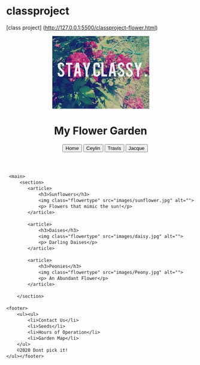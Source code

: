 # classproject

[class project] (http://127.0.0.1:5500/classproject-flower.html)


<html lang="en"><head>
    <meta charset="UTF-8">
    <meta name="viewport" content="width=device-width, initial-scale=1.0">
    <title>Class Project</title>
    <link rel="stylesheet" href="styles.css">
</head>
    
<body>
      <header>
         <img src="images/45.png" alt="">
            <h1> My Flower Garden</h1>
            <nav>
                <ul>
                    <button>Home</button>
                    <button>Ceylin</button>
                    <button>Travis</button>   
                    <button>Jacque</button>
                </ul> 
            </nav>
        </header>
        
     <main>
         <section>
            <article>
                <h3>Sunflowers</h3>
                <img class="flowertype" src="images/sunflower.jpg" alt="">
                <p> Flowers that mimic the sun!</p>
            </article>

            <article>
                <h3>Daises</h3>
                <img class="flowertype" src="images/daisy.jpg" alt="">
                <p> Darling Daises</p>
            </article>

            <article>
                <h3>Peonies</h3>
                <img class="flowertype" src="images/Peony.jpg" alt="">
                <p> An Abundant Flower</p>
            </article>

        </section>

    <footer>
        <ul><ul>
            <li>Contact Us</li>
            <li>Seeds</li>
            <li>Hours of Operation</li>   
            <li>Garden Map</li>
        </ul>
        ©2020 Dont pick it!
    </ul></footer>

</main>

